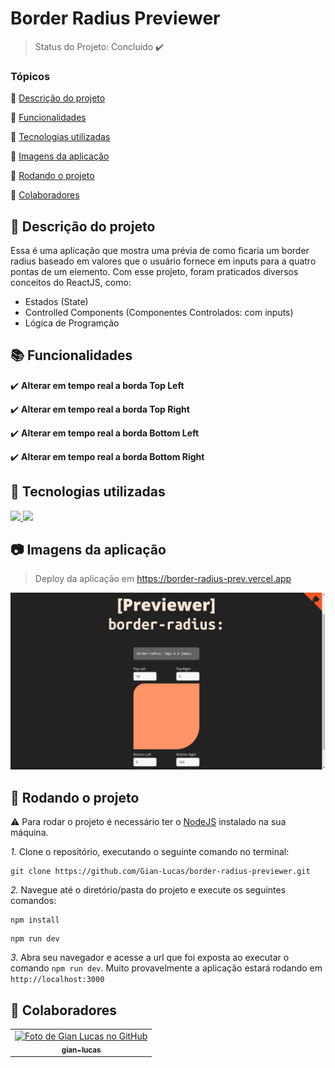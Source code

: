 # Border Radius Previewer

> Status do Projeto: Concluido :heavy_check_mark:

### Tópicos 

:small_blue_diamond: [Descrição do projeto](#memo-descrição-do-projeto)

:small_blue_diamond: [Funcionalidades](#books-funcionalidades)

:small_blue_diamond: [Tecnologias utilizadas](#wrench-tecnologias-utilizadas)

:small_blue_diamond: [Imagens da aplicação](#camera-imagens-da-aplicação)

:small_blue_diamond: [Rodando o projeto](#rocket-rodando-o-projeto)

:small_blue_diamond: [Colaboradores](#handshake-colaboradores)

## :memo: Descrição do projeto
Essa é uma aplicação que mostra uma prévia de como ficaria um border radius baseado em valores que o usuário fornece em inputs para a quatro pontas de um elemento. Com esse projeto, foram praticados diversos conceitos do ReactJS, como:
* Estados (State)
* Controlled Components (Componentes Controlados: com inputs)
* Lógica de Programção

## :books: Funcionalidades
:heavy_check_mark: **Alterar em tempo real a borda Top Left**

:heavy_check_mark: **Alterar em tempo real a borda Top Right**

:heavy_check_mark: **Alterar em tempo real a borda Bottom Left**

:heavy_check_mark: **Alterar em tempo real a borda Bottom Right**

## :wrench: Tecnologias utilizadas
<a href="https://reactjs.org" target="_blank">
  <img width="50" src="https://cdn.jsdelivr.net/gh/devicons/devicon/icons/react/react-original-wordmark.svg" />
</a>
<a href="https://www.typescriptlang.org" target="_blank">
  <img width="50" src="https://cdn.jsdelivr.net/gh/devicons/devicon/icons/typescript/typescript-original.svg" />
</a>
           
## :camera: Imagens da aplicação
> Deploy da aplicação em <https://border-radius-prev.vercel.app>

![Imagem do app](/images/app.png)

## :rocket: Rodando o projeto
:warning: Para rodar o projeto é necessário ter o [NodeJS](https://nodejs.org/en) instalado na sua máquina.

*1.* Clone o repositório, executando o seguinte comando no terminal:
```
git clone https://github.com/Gian-Lucas/border-radius-previewer.git
```

*2.* Navegue até o diretório/pasta do projeto e execute os seguintes comandos:
```
npm install
```
```
npm run dev
```
*3.* Abra seu navegador e acesse a url que foi exposta ao executar o comando `npm run dev`. Muito provavelmente a aplicação estará rodando em `http://localhost:3000`

## :handshake: Colaboradores
<table>
  <tr>
    <td align="center">
      <a href="https://github.com/gian-lucas">
        <img src="https://avatars.githubusercontent.com/u/67169105?v=4" width="100px;" alt="Foto de Gian Lucas no GitHub"/><br>
        <sub>
          <b>gian-lucas</b>
        </sub>
      </a>
    </td>
  </tr>
</table>
